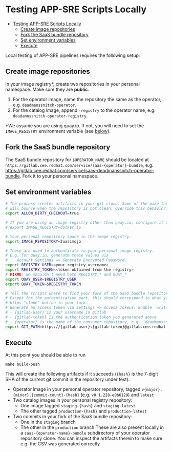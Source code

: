 # Testing APP-SRE Scripts Locally

- [Testing APP-SRE Scripts Locally](#testing-app-sre-scripts-locally)
  - [Create image repositories](#create-image-repositories)
  - [Fork the SaaS bundle repository](#fork-the-saas-bundle-repository)
  - [Set environment variables](#set-environment-variables)
  - [Execute](#execute)

Local testing of APP-SRE pipelines requires the following setup:

## Create image repositories
In your image registry*, create two repositories in your personal namespace.
Make sure they are **public**.
1. For the operator image, name the repository the same as the operator, e.g. `deadmanssnitch-operator`.
2. For the catalog image, append `-registry` to the operator name, e.g. `deadamnssnitch-operator-registry`.

*We assume you are using quay.io.
If not, you will need to set the `IMAGE_REGISTRY` environment variable (see [below](#set-environment-variables)).

## Fork the SaaS bundle repository
The SaaS bundle repository for `$OPERATOR_NAME` should be located at `https://gitlab.cee.redhat.com/service/saas-{operator}-bundle`, e.g. https://gitlab.cee.redhat.com/service/saas-deadmanssnitch-operator-bundle.
Fork it to your personal namespace.

## Set environment variables
```bash
# The process creates artifacts in your git clone. Some of the make targets
# will bounce when the repository is not clean. Override this behavior:
export ALLOW_DIRTY_CHECKOUT=true

# If you are using an image registry other than quay.io, configure it thus:
# export IMAGE_REGISTRY=docker.io

# Your personal repository space in the image registry.
export IMAGE_REPOSITORY=2uasimojo

# These are used to authenticate to your personal image registry.
# E.g. for quay.io, generate these values via
#    Account Settings => Generate Encrypted Password.
export REGISTRY_USER=<your registry username>
export REGISTRY_TOKEN=<token obtained from the registry>
# FIXME: we shouldn't need both REGISTRY_* and QUAY_*
export QUAY_USER=$REGISTRY_USER
export QUAY_TOKEN=$REGISTRY_TOKEN

# Tell the scripts where to find your fork of the SaaS bundle repository.
# Except for the authentication part, this should correspond to what you see in the
# https "clone" button in your fork.
# Generate an access token via Settings => Access Tokens. Enable `write_repository`.
# - {gitlab-user} is your username in gitlab
# - {gitlab-token} is the authentication token you generated above
# - {operator} is the name of the consumer repository, e.g. `deadmanssnitch-operator`
export GIT_PATH=https://{gitlab-user}:{gitlab-token}@gitlab.cee.redhat.com/{gitlab-user}/saas-{operator}-bundle.git
```

## Execute
At this point you should be able to run
```
make build-push
```

This will create the following artifacts if it succeeds
(`{hash}` is the 7-digit SHA of the current git commit in the repository under test):
- Operator image in your personal operator repository, tagged `v{major}.{minor}.{commit-count}-{hash}` (e.g. `v0.1.228-e0b6129`) and `latest`
- Two catalog images in your personal registry repository:
  - One image tagged `staging-{hash}` and `staging-latest`
  - The other tagged `production-{hash}` and `production-latest`
- Two commits in your fork of the SaaS bundle repository:
  - One in the `staging` branch
  - The other in the `production` branch
  These are also present locally in a `saas-{operator-name}-bundle` subdirectory of your operator repository clone.
  You can inspect the artifacts therein to make sure e.g. the CSV was generated correctly.
